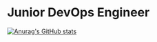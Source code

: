 # Junior DevOps Engineer

[![Anurag's GitHub stats](https://github-readme-stats.vercel.app/api?username=Jason-Doze)](https://github.com/anuraghazra/github-readme-stats)
